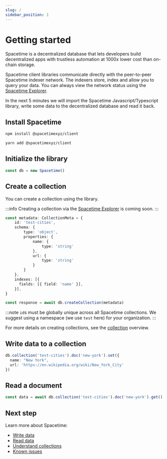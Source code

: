 ```yaml
---
slug: /
sidebar_position: 1
---
```


# Getting started

Spacetime is a decentralized database that lets developers build decentralized apps with trustless automation at 1000x lower cost than on-chain storage.

Spacetime client libraries communicate directly with the peer-to-peer Spacetime indexer network. The indexers store, index and allow you to query your data. You can always view the network status using the [Spacetime Explorer](https://explorer.testnet.spacetime.xyz).

In the next 5 minutes we will import the Spacetime Javascript/Typescript library, write some data to the decentralized database and read it back.

## Install Spacetime

```bash
npm install @spacetimexyz/client
```
```bash
yarn add @spacetimexyz/client
```

## Initialize the library

```ts
const db = new Spacetime()
```

## Create a collection

You can create a collection using the library.

:::info
Creating a collection via the [Spacetime Explorer](https://explorer.testnet.spacetime.xyz) is coming soon.
:::

```ts
const metadata: CollectionMeta = {
    id: 'test-cities',
    schema: {
        type: 'object',
        properties: {
            name: {
                type: 'string'
            },
            url: {
                type: 'string'
            }
        }
    },
    indexes: [{
      fields: [{ field: 'name' }],
    }],
}

const response = await db.createCollection(metadata)
```

:::note
`id`s must be globally unique across all Spacetime collections. We suggest using a namespace (we use `test` here) for your organization.
:::

For more details on creating collections, see the [collection](/collections) overview.

## Write data to a collection

```ts
db.collection('test-cities').doc('new-york').set({ 
  name: "New York",
  url: 'https://en.wikipedia.org/wiki/New_York_City'
})
```

## Read a document

```ts
const data = await db.collection('test-cities').doc('new-york').get()
```

## Next step

Learn more about Spacetime:

* [Write data](/write)
* [Read data](/read)
* [Understand collections](/read)
* [Known issues](/known-issues)